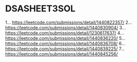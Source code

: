 # DSASHEET3SOL
1... https://leetcode.com/submissions/detail/1440822357/
2... https://leetcode.com/submissions/detail/1440830904/
3... https://leetcode.com/submissions/detail/1230617637/
4... https://leetcode.com/submissions/detail/1440836220/
5... https://leetcode.com/submissions/detail/1440836708/
6... https://leetcode.com/submissions/detail/1440839225/
7... https://leetcode.com/submissions/detail/1440845256/
